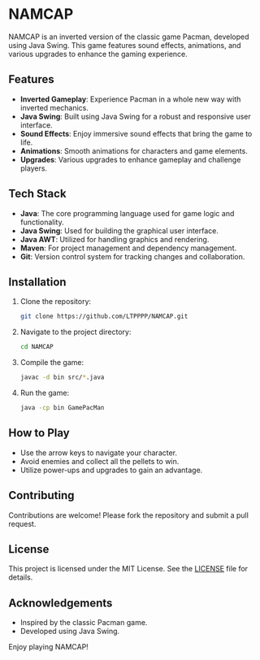 # NAMCAP

NAMCAP is an inverted version of the classic game Pacman, developed using Java Swing. This game features sound effects, animations, and various upgrades to enhance the gaming experience.

## Features

- **Inverted Gameplay**: Experience Pacman in a whole new way with inverted mechanics.
- **Java Swing**: Built using Java Swing for a robust and responsive user interface.
- **Sound Effects**: Enjoy immersive sound effects that bring the game to life.
- **Animations**: Smooth animations for characters and game elements.
- **Upgrades**: Various upgrades to enhance gameplay and challenge players.

## Tech Stack

- **Java**: The core programming language used for game logic and functionality.
- **Java Swing**: Used for building the graphical user interface.
- **Java AWT**: Utilized for handling graphics and rendering.
- **Maven**: For project management and dependency management.
- **Git**: Version control system for tracking changes and collaboration.

## Installation

1. Clone the repository:
   ```bash
   git clone https://github.com/LTPPPP/NAMCAP.git
   ```
2. Navigate to the project directory:
   ```bash
   cd NAMCAP
   ```
3. Compile the game:
   ```bash
   javac -d bin src/*.java
   ```
4. Run the game:
   ```bash
   java -cp bin GamePacMan
   ```

## How to Play

- Use the arrow keys to navigate your character.
- Avoid enemies and collect all the pellets to win.
- Utilize power-ups and upgrades to gain an advantage.

## Contributing

Contributions are welcome! Please fork the repository and submit a pull request.

## License

This project is licensed under the MIT License. See the [LICENSE](LICENSE) file for details.

## Acknowledgements

- Inspired by the classic Pacman game.
- Developed using Java Swing.

Enjoy playing NAMCAP!
